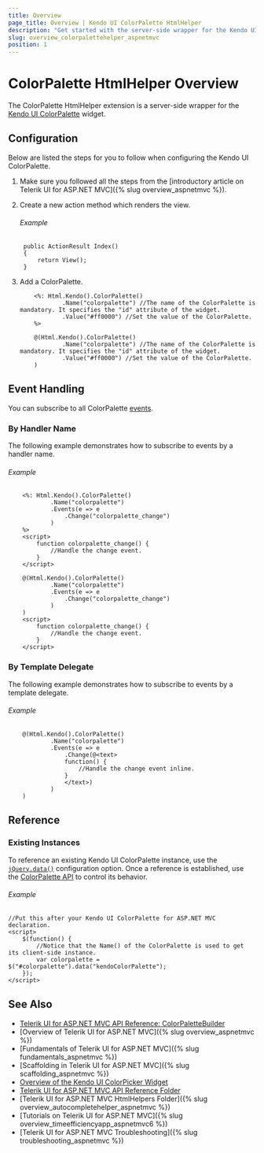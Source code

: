 ```yaml
---
title: Overview
page_title: Overview | Kendo UI ColorPalette HtmlHelper
description: "Get started with the server-side wrapper for the Kendo UI ColorPalette widget for ASP.NET MVC."
slug: overview_colorpalettehelper_aspnetmvc
position: 1
---
```


# ColorPalette HtmlHelper Overview

The ColorPalette HtmlHelper extension is a server-side wrapper for the [Kendo UI ColorPalette](http://docs.telerik.com/kendo-ui/api/javascript/ui/colorpalette) widget.

## Configuration

Below are listed the steps for you to follow when configuring the Kendo UI ColorPalette.

1. Make sure you followed all the steps from the [introductory article on Telerik UI for ASP.NET MVC]({% slug overview_aspnetmvc %}).

1. Create a new action method which renders the view.

    ###### Example

        public ActionResult Index()
        {
            return View();
        }

1. Add a ColorPalette.

    ```ASPX
        <%: Html.Kendo().ColorPalette()
                .Name("colorpalette") //The name of the ColorPalette is mandatory. It specifies the "id" attribute of the widget.
                .Value("#ff0000") //Set the value of the ColorPalette.
        %>
    ```
    ```Razor
        @(Html.Kendo().ColorPalette()
                .Name("colorpalette") //The name of the ColorPalette is mandatory. It specifies the "id" attribute of the widget.
                .Value("#ff0000") //Set the value of the ColorPalette.
        )
    ```

## Event Handling

You can subscribe to all ColorPalette [events](http://docs.telerik.com/kendo-ui/api/javascript/ui/colorpalette#events).

### By Handler Name

The following example demonstrates how to subscribe to events by a handler name.

###### Example

```ASPX
    <%: Html.Kendo().ColorPalette()
            .Name("colorpalette")
            .Events(e => e
                .Change("colorpalette_change")
            )
    %>
    <script>
        function colorpalette_change() {
            //Handle the change event.
        }
    </script>
```
```Razor
    @(Html.Kendo().ColorPalette()
            .Name("colorpalette")
            .Events(e => e
                .Change("colorpalette_change")
            )
    )
    <script>
        function colorpalette_change() {
            //Handle the change event.
        }
    </script>
```

### By Template Delegate

The following example demonstrates how to subscribe to events by a template delegate.

###### Example

```Razor
    @(Html.Kendo().ColorPalette()
            .Name("colorpalette")
            .Events(e => e
                .Change(@<text>
                function() {
                    //Handle the change event inline.
                }
                </text>)
            )
    )
```

## Reference

### Existing Instances

To reference an existing Kendo UI ColorPalette instance, use the [`jQuery.data()`](http://api.jquery.com/jQuery.data/) configuration option. Once a reference is established, use the [ColorPalette API](http://docs.telerik.com/kendo-ui/api/javascript/ui/colorpalette#methods) to control its behavior.

###### Example

    //Put this after your Kendo UI ColorPalette for ASP.NET MVC declaration.
    <script>
        $(function() {
            //Notice that the Name() of the ColorPalette is used to get its client-side instance.
            var colorpalette = $("#colorpalette").data("kendoColorPalette");
        });
    </script>

## See Also

* [Telerik UI for ASP.NET MVC API Reference: ColorPaletteBuilder](http://docs.telerik.com/aspnet-mvc/api/Kendo.Mvc.UI.Fluent/ColorPaletteBuilder)
* [Overview of Telerik UI for ASP.NET MVC]({% slug overview_aspnetmvc %})
* [Fundamentals of Telerik UI for ASP.NET MVC]({% slug fundamentals_aspnetmvc %})
* [Scaffolding in Telerik UI for ASP.NET MVC]({% slug scaffolding_aspnetmvc %})
* [Overview of the Kendo UI ColorPicker Widget](http://docs.telerik.com/kendo-ui/controls/editors/colorpicker/overview)
* [Telerik UI for ASP.NET MVC API Reference Folder](http://docs.telerik.com/aspnet-mvc/api/Kendo.Mvc/AggregateFunction)
* [Telerik UI for ASP.NET MVC HtmlHelpers Folder]({% slug overview_autocompletehelper_aspnetmvc %})
* [Tutorials on Telerik UI for ASP.NET MVC]({% slug overview_timeefficiencyapp_aspnetmvc6 %})
* [Telerik UI for ASP.NET MVC Troubleshooting]({% slug troubleshooting_aspnetmvc %})
